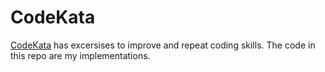 # CodeKata
[CodeKata](http://codekata.com/kata/codekata-intro/) has excersises to improve and repeat coding skills.
The code in this repo are my implementations.
